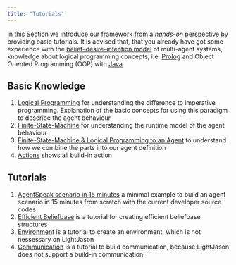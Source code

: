 ```yaml
---
title: "Tutorials"
---
```

In this Section we introduce our framework from a *hands-on* perspective by providing basic tutorials. It is advised that, that you already have got some experience with the [belief–desire–intention model](https://en.wikipedia.org/wiki/Belief%E2%80%93desire%E2%80%93intention_software_model) of multi-agent systems, knowledge about logical programming concepts, i.e. [Prolog](https://en.wikipedia.org/wiki/Prolog) and Object Oriented Programming (OOP) with [Java](https://docs.oracle.com/javase/tutorial/).

## Basic Knowledge

1. [Logical Programming](basic-logicalprogramming) for understanding the difference to imperative programming. Explanation of the basic concepts for using this paradigm to describe the agent behaviour
2. [Finite-State-Machine](basic-finitestatemachine) for understanding the runtime model of the agent behaviour
3. [Finite-State-Machine & Logical Programming to an Agent](basic-fsm-logical-to-agent) to understand how we combine the parts into our agent definition
4. [Actions](basic-actions) shows all build-in action

## Tutorials

1. [AgentSpeak scenario in 15 minutes](tutorial-agentspeak-in-fifteen-minutes) a minimal example to build an agent scenario in 15 minutes from scratch with the current developer source codes
2. [Efficient Beliefbase](tutorial-efficient-beliefbase) is a tutorial for creating efficient beliefbase structures
3. [Environment](tutorial-environment) is a tutorial to create an environment, which is not nessessary on LightJason 
4. [Communication](tutorial-communication) is a tutorial to build communication, because LightJason does not support a build-in communication.
